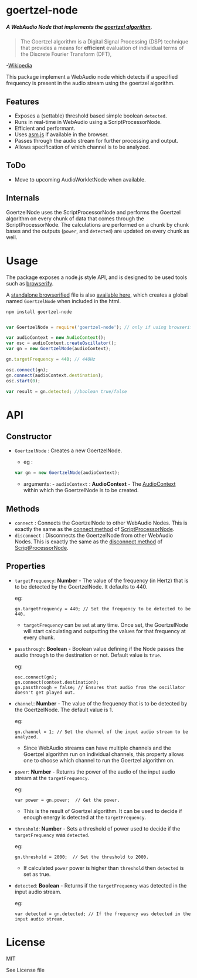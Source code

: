 # goertzel-node

##### A WebAudio Node that implements the [goertzel algorithm](https://en.wikipedia.org/wiki/Goertzel_algorithm).

> The Goertzel algorithm is a Digital Signal Processing (DSP) technique that provides a means for __efficient__ evaluation of individual terms of the Discrete Fourier Transform (DFT),

-[Wikipedia](https://en.wikipedia.org/wiki/Goertzel_algorithm)

This package implement a WebAudio node which detects if a specified frequency is present in the audio stream using the goertzel algorithm.

## Features

- Exposes a (settable) threshold based simple boolean `detected`.
- Runs in real-time in WebAudio using a ScriptProcessorNode.
- Efficient and performant.
- Uses [asm.js](https://en.wikipedia.org/wiki/Asm.js) if available in the browser.
- Passes through the audio stream for further processing and output.
- Allows specification of which channel is to be analyzed.

## ToDo

- Move to upcoming AudioWorkletNode when available.

## Internals

GoertzelNode uses the ScriptProcessorNode and performs the Goertzel algorithm on every chunk of data that comes through the ScriptProcessorNode. The calculations are performed on a chunk by chunk bases and the outputs (`power`, and `detected`) are updated on every chunk as well.


# Usage

The package exposes a node.js style API, and is designed to be used tools such as [browserify](http://browserify.org/).

A [standalone browserified](http://www.forbeslindesay.co.uk/post/46324645400/standalone-browserify-builds) file is also [available here](https://github.com/notthetup/goertzel-node/blob/master/dist/goertzelnode.js), which creates a global named `GoertzelNode` when included in the html.

`npm install goertzel-node`

```js

var GoertzelNode = require('goertzel-node'); // only if using browserify.

var audioContext = new AudioContext();
var osc = audioContext.createOscillator();
var gn = new GoertzelNode(audioContext);

gn.targetFrequency = 440; // 440Hz

osc.connect(gn);
gn.connect(audioContext.destination);
osc.start(0);

var result = gn.detected; //boolean true/false

```

# API

## Constructor

- `GoertzelNode` : Creates a new GoertzelNode.
	- eg :
  ```js
  var gn = new GoertzelNode(audioContext);
  ```

  - arguments:
		- `audioContext` : __AudioContext__ - The [AudioContext](http://webaudio.github.io/web-audio-api/#the-audiocontext-interface) within which the GoertzelNode is to be created.

## Methods

- `connect` : Connects the GoertzelNode to other WebAudio Nodes. This is exactly the same as the [connect method](https://webaudio.github.io/web-audio-api/#methods-3) of [ScriptProcessorNode](https://webaudio.github.io/web-audio-api/#the-scriptprocessornode-interface---deprecated).
- `disconnect` : Disconnects the GoertzelNode from other WebAudio Nodes. This is exactly the same as the [disconnect method](https://webaudio.github.io/web-audio-api/#methods-3) of [ScriptProcessorNode](https://webaudio.github.io/web-audio-api/#the-scriptprocessornode-interface---deprecated).

## Properties


- `targetFrequency`: __Number__ - The value of the frequency (in Hertz) that is to be detected by the GoertzelNode. It defaults to 440.

	eg:
	```
	gn.targetFrequency = 440; // Set the frequency to be detected to be 440.
	```
	- `targetFrequency` can be set at any time. Once set, the GoertzelNode will start calculating and outputting the values for that frequency at every chunk.

- `passthrough`: __Boolean__ - Boolean value defining if the Node passes the audio through to the destination or not. Default value is `true`.

	eg:
	```
	osc.connect(gn);
	gn.connect(context.destination);
	gn.passthrough = false; // Ensures that audio from the oscillator doesn't get played out.
	```

- `channel`: __Number__ - The value of the frequency that is to be detected by the GoertzelNode. The default value is 1.

	eg:
	```
	gn.channel = 1; // Set the channel of the input audio stream to be analyzed.
	```
	- Since WebAudio streams can have multiple channels and the Goertzel algorithm run on individual channels, this property allows one to choose which channel to run the  Goertzel algorithm on.

- `power`: __Number__ - Returns the power of the audio of the input audio stream at the `targetFrequency`.

	eg:
	```
	var power = gn.power;  // Get the power.
	```
	- This is the result of Goertzel algorithm. It can be used to decide if enough energy is detected at the `targetFrequency`.

- `threshold`: __Number__ - Sets a threshold of power used to decide if the `targetFrequency` was `detected`.

	eg:
	```
	gn.threshold = 2000;  // Set the threshold to 2000.
	```
	- If calculated `power` power is higher than `threshold` then `detected` is set as true.

- `detected`: __Boolean__ - Returns if the `targetFrequency` was detected in the input audio stream.

	eg:
	```
	var detected = gn.detected; // If the frequency was detected in the input audio stream.
	```

# License

MIT

See License file

